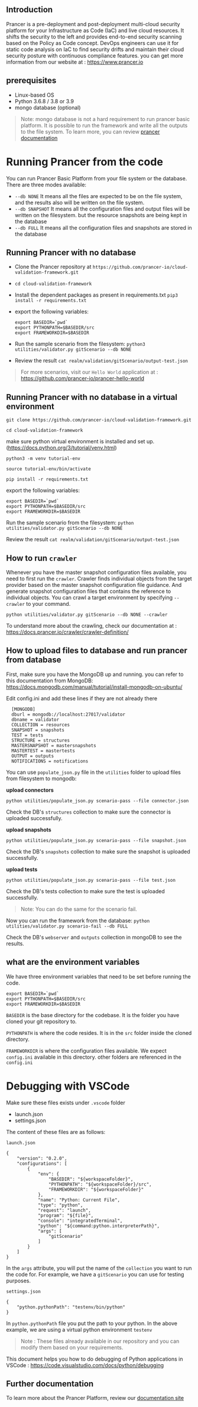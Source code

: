 
## Introduction
Prancer is a pre-deployment and post-deployment multi-cloud security platform for your Infrastructure as Code (IaC) and live cloud resources. It shifts the security to the left and provides end-to-end security scanning based on the Policy as Code concept. DevOps engineers can use it for static code analysis on IaC to find security drifts and maintain their cloud security posture with continuous compliance features. you can get more information from our website at : https://www.prancer.io

## prerequisites
- Linux-based OS
- Python 3.6.8 / 3.8 or 3.9
- mongo database (optional)


 > Note: mongo database is not a hard requirement to run prancer basic platform. It is possible to run the framework and write all the outputs to the file system. To learn more, you can review [prancer documentation](https://docs.prancer.io/configuration/config/)

# Running Prancer from the code
You can run Prancer Basic Platform from your file system or the database. There are three modes available:
 - `--db NONE` It means all the files are expected to be on the file system, and the results also will be written on the file system.
 - `--db SNAPSHOT` It means all the configuration files and output files will be written on the filesystem. but the resource snapshots are being kept in the database
 - `--db FULL` It means all the configuration files and snapshots are stored in the database
  
## Running Prancer with no database

- Clone the Prancer repository at `https://github.com/prancer-io/cloud-validation-framework.git`
- `cd cloud-validation-framework`
- Install the dependent packages as present in requirements.txt `pip3 install -r requirements.txt`
- export the following variables:

  ```
  export BASEDIR=`pwd`
  export PYTHONPATH=$BASEDIR/src
  export FRAMEWORKDIR=$BASEDIR
  ```
  
- Run the sample scenario from the filesystem: `python3 utilities/validator.py gitScenario --db NONE`
- Review the result `cat realm/validation/gitScenario/output-test.json`

> For more scenarios, visit our `Hello World` application at : https://github.com/prancer-io/prancer-hello-world

## Running Prancer with no database in a virtual environment
  `git clone https://github.com/prancer-io/cloud-validation-framework.git`

  `cd cloud-validation-framework`
  
  make sure python virtual environment is installed and set up. (https://docs.python.org/3/tutorial/venv.html)

  `python3 -m venv tutorial-env`

  `source tutorial-env/bin/activate`

  `pip install -r requirements.txt`
  
  export the following variables:

  ```
  export BASEDIR=`pwd`
  export PYTHONPATH=$BASEDIR/src
  export FRAMEWORKDIR=$BASEDIR
  ```

Run the sample scenario from the filesystem: `python utilities/validator.py gitScenario --db NONE`

Review the result `cat realm/validation/gitScenario/output-test.json`

## How to run `crawler`
Whenever you have the master snapshot configuration files available, you need to first run the `crawler`. Crawler finds individual objects from the target provider based on the master snapshot configuration file guidance. And generate snapshot configuration files that contains the reference to individual objects. You can crawl a target environment by specifying `--crawler` to your command.

`python utilities/validator.py gitScenario --db NONE --crawler`

To understand more about the crawling, check our documentation at : https://docs.prancer.io/crawler/crawler-definition/

## How to upload files to database and run prancer from database
First, make sure you have the MongoDB up and running. you can refer to this documentation from MongoDB: https://docs.mongodb.com/manual/tutorial/install-mongodb-on-ubuntu/ 

Edit config.ini and add these lines if they are not already there
```
  [MONGODB]
  dburl = mongodb://localhost:27017/validator
  dbname = validator
  COLLECTION = resources
  SNAPSHOT = snapshots
  TEST = tests
  STRUCTURE = structures
  MASTERSNAPSHOT = mastersnapshots
  MASTERTEST = mastertests
  OUTPUT = outputs
  NOTIFICATIONS = notifications
```

You can use `populate_json.py` file in the `utilities` folder to upload files from filesystem to mongodb: 

**upload connectors**

`python utilities/populate_json.py scenario-pass --file connector.json`

Check the DB's `structures` collection to make sure the connector is uploaded successfully.

**upload snapshots**

`python utilities/populate_json.py scenario-pass --file snapshot.json`

Check the DB's `snapshots` collection to make sure the snapshot is uploaded successfully.

**upload tests**

`python utilities/populate_json.py scenario-pass --file test.json`

Check the DB's tests collection to make sure the test is uploaded successfully.

> Note: You can do the same for the scenario fail.

Now you can run the framework from the database:
`python utilities/validator.py scenario-fail --db FULL`

Check the DB's `webserver` and `outputs` collection in mongoDB to see the results.


## what are the environment variables
We have three environment variables that need to be set before running the code.

```
export BASEDIR=`pwd`
export PYTHONPATH=$BASEDIR/src
export FRAMEWORKDIR=$BASEDIR
```
`BASEDIR` is the base directory for the codebase. It is the folder you have cloned your git repository to.

`PYTHONPATH` is where the code resides. It is in the `src` folder inside the cloned directory.

`FRAMEWORKDIR` is where the configuration files available. We expect `config.ini` available in this directory. other folders are referenced in the `config.ini`

# Debugging with VSCode
Make sure these files exists under `.vscode` folder
 - launch.json
 - settings.json

The content of these files are as follows:

`launch.json`
```
{
    "version": "0.2.0",
    "configurations": [
        {
            "env": {
                "BASEDIR": "${workspaceFolder}",
                "PYTHONPATH": "${workspaceFolder}/src",
                "FRAMEWORKDIR": "${workspaceFolder}"
            },
            "name": "Python: Current File",
            "type": "python",
            "request": "launch",
            "program": "${file}",
            "console": "integratedTerminal",
            "python": "${command:python.interpreterPath}",
            "args": [
                "gitScenario"
            ]
        }
    ]
}
```
In the `args` attribute, you will put the name of the `collection` you want to run the code for. For example, we have a `gitScenario` you can use for testing purposes.

`settings.json`
```
{
    "python.pythonPath": "testenv/bin/python"
}
```
In `python.pythonPath` file you put the path to your python. In the above example, we are using a virtual python environment `testenv`

> Note : These files already available in our repository and you can modify them based on your requirements.

This document helps you how to do debugging of Python applications in VSCode : https://code.visualstudio.com/docs/python/debugging

## Further documentation
To learn more about the Prancer Platform, review our [documentation site](https://docs.prancer.io)
